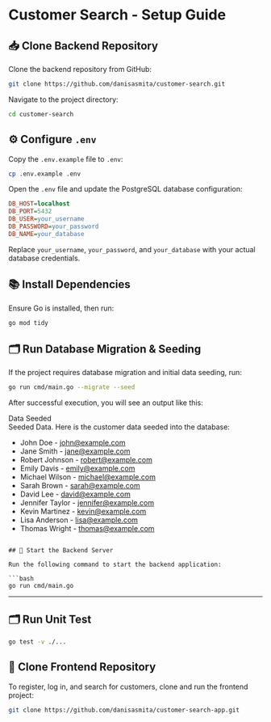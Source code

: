 # Customer Search - Setup Guide

## 📥 Clone Backend Repository

Clone the backend repository from GitHub:

```bash
git clone https://github.com/danisasmita/customer-search.git
```

Navigate to the project directory:

```bash
cd customer-search
```

## ⚙️ Configure `.env`

Copy the `.env.example` file to `.env`:

```bash
cp .env.example .env
```

Open the `.env` file and update the PostgreSQL database configuration:

```ini
DB_HOST=localhost  
DB_PORT=5432  
DB_USER=your_username  
DB_PASSWORD=your_password  
DB_NAME=your_database  
```

Replace `your_username`, `your_password`, and `your_database` with your actual database credentials.

## 📚 Install Dependencies

Ensure Go is installed, then run:

```bash
go mod tidy
```

## 🗂️ Run Database Migration & Seeding

If the project requires database migration and initial data seeding, run:

```bash
go run cmd/main.go --migrate --seed
```

After successful execution, you will see an output like this:


Data Seeded  
Seeded Data. Here is the customer data seeded into the database:
  

- John Doe - john@example.com  
- Jane Smith - jane@example.com  
- Robert Johnson - robert@example.com  
- Emily Davis - emily@example.com  
- Michael Wilson - michael@example.com  
- Sarah Brown - sarah@example.com  
- David Lee - david@example.com  
- Jennifer Taylor - jennifer@example.com  
- Kevin Martinez - kevin@example.com  
- Lisa Anderson - lisa@example.com  
- Thomas Wright - thomas@example.com  
```

## 🚀 Start the Backend Server

Run the following command to start the backend application:

```bash
go run cmd/main.go
```

---
## 🗂️ Run Unit Test

```bash
go test -v ./...
```

## 🎨 Clone Frontend Repository

To register, log in, and search for customers, clone and run the frontend project:

```bash
git clone https://github.com/danisasmita/customer-search-app.git
```

